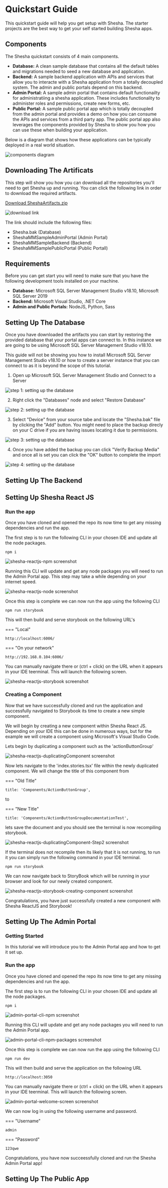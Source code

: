 # Quickstart Guide

This quickstart guide will help you get setup with Shesha. The starter projects are the best way to get your self started building Shesha apps.

## Components

The Shesha quickstart consists of 4 main components.

- **Database:** A clean sample database that contains all the default tables and migrations needed to seed a new database and application.
- **Backend:** A sample backend application with APIs and services that allow you to interacte with a Shesha application from a totally decoupled system. The admin and public portals depend on this backend.
- **Admin Portal:** A sample admin portal that contains default functionailty for administratiing a shesha application. These includes functionality to administer roles and permissions, create new forms, etc.
- **Public Portal:** A sample public portal app which is totally decoupled from the admin portal and provides a demo on how you can consume the APIs and services from a third party app. The public portal app also leverages the components provided by Shesha to show you how you can use these when building your application.

Below is a diagram that shows how these applications can be typically deployed in a real world situation.

![components diagram](https://github.com/Boxfusion/shesha-docs/blob/main/docs/assets/components.png?raw=true)

## Downloading The Artificats

This step will show you how you can download all the repositories you'll need to get Shesha up and running. You can click the following link in order to download the required artifacts.

[Download SheshaArtifacts.zip](https://github.com/Boxfusion/shesha-docs/blob/e9e08dffa636792399f740c141b402c60c11b839/docs/assets/SheshaArtifacts.zip)

![download link](https://github.com/Boxfusion/shesha-docs/blob/main/docs/assets/shesha-artifacts-download-link.png?raw=true)

The link should include the following files:

- Shesha.bak (Database)
- SheshaMMSampleAdminPortal (Admin Portal)
- SheshaMMSampleBackend (Backend)
- SheshaMMSamplePublicPortal (Public Portall)

## Requirements

Before you can get start you will need to make sure that you have the following development tools installed on your machine.

- **Database:** Microsoft SQL Server Management Studio v18.10, Microsoft SQL Server 2019
- **Backend:** Microsoft Visual Studio, .NET Core
- **Admin and Public Portals:** NodeJS, Python, Sass

## Setting Up The Database

Once you have downloaded the artifacts you can start by restoring the provided database that your portal apps can connect to. In this instance we are going to be using Microsoft SQL Server Management Studio v18.10.

This guide will not be showing you how to install Microsoft SQL Server Management Studio v18.10 or how to create a server instance that you can connect to as it is beyond the scope of this tutorial.

1. Open up Microsoft SQL Server Management Studio and Connect to a Server

![step 1: setting up the database](https://github.com/Boxfusion/shesha-docs/blob/main/docs/assets/setting-up-the-database-1.png?raw=true)

2. Right click the "Databases" node and select "Restore Database"

![step 2: setting up the database](https://github.com/Boxfusion/shesha-docs/blob/main/docs/assets/setting-up-the-database-2.png?raw=true)

3. Select "Device" from your source tabe and locate the "Shesha.bak" file by clicking the "Add" button. You might need to place the backup direcly on your C drive if you are having issues locating it due to permissions.

![step 3: setting up the database](https://github.com/Boxfusion/shesha-docs/blob/main/docs/assets/setting-up-the-database-3.png?raw=true)

4. Once you have added the backup you can click "Verify Backup Media" and once all is set you can click the "OK" button to complete the import

![step 4: setting up the database](https://github.com/Boxfusion/shesha-docs/blob/main/docs/assets/setting-up-the-database-4.png?raw=true)

## Setting Up The Backend

## Setting Up Shesha React JS

### Run the app

Once you have cloned and opened the repo its now time to get any missing dependencies and run the app. 

The first step is to run the following CLI in your chosen IDE and update all the node packages. 

``` shell
npm i
```

![shesha-reactjs-npm screenshot](https://github.com/Boxfusion/shesha-docs/blob/main/docs/assets/shesha-reactjs-npm.PNG?raw=true)

Running this CLI will update and get any node packages you will need to run the Admin Portal app. This step may take a while depending on your internet speed.

![shesha-reactjs-node screenshot](https://github.com/Boxfusion/shesha-docs/blob/main/docs/assets/shesha-reactjs-node.PNG?raw=true)

Once this step is complete we can now run the app using the following CLI

``` shell
npm run storybook
```

This will then build and serve storybook on the following URL's

=== "Local"
``` shell
http://localhost:6006/
```
=== "On your network"
``` shell
http://192.168.0.104:6006/
```

You can manually navigate there or (ctrl + click) on the URL when it appears in your IDE teerminal. This will launch the following screen.

![shesha-reactjs-storybook screenshot](https://github.com/Boxfusion/shesha-docs/blob/main/docs/assets/shesha-reactjs-storybook.PNG?raw=true)


### Creating a Component

Now that we have successfully cloned and run the application and successfully navigated to Storybook its time to create a new simple component.

We will begin by creating a new component within Shesha React JS. Depending on your IDE this can be done in numerous ways, but for the example we will create a component using Microsoft's Visual Studio Code. 

Lets begin by duplicating a component such as the 'actionButtonGroup'

![shesha-reactjs-duplicatingComponent screenshot](https://github.com/Boxfusion/shesha-docs/blob/main/docs/assets/shesha-reactjs-duplicatingComponent.PNG?raw=true)

Now lets navigate to the 'index.stories.tsx' file within the newly duplicated component. We will change the title of this component from

=== "Old Title"
``` shell
title: 'Components/ActionButtonGroup',
```
 to 

=== "New Title"
``` shell
title: 'Components/ActionButtonGroupDocumentationTest',
```

lets save the document and you should see the terminal is now recompiling storybook.

![shesha-reactjs-duplicatingComponent-Step2 screenshot](https://github.com/Boxfusion/shesha-docs/blob/main/docs/assets/shesha-reactjs-duplicatingComponent-Step2.PNG?raw=true)

If the terminal does not recompile then its likely that it is not running, to run it you can simply run the following command in your IDE terminal.

``` shell
npm run storybook
```

We can now navigate back to StoryBook which will be running in your browser and look for our newly created component. 

![shesha-reactjs-storybook-creating-component screenshot](https://github.com/Boxfusion/shesha-docs/blob/main/docs/assets/shesha-reactjs-storybook-creating-component.PNG?raw=true)

Congratulations, you have just successfully created a new component with Shesha ReactJS and Storybook! 

## Setting Up The Admin Portal

### Getting Started

In this tutorial we will introduce you to the Admin Portal app and how to get it set up. 

### Run the app

Once you have cloned and opened the repo its now time to get any missing dependencies and run the app. 

The first step is to run the following CLI in your chosen IDE and update all the node packages. 

``` shell
npm i
```

![admin-portal-cli-npm screenshot](https://github.com/Boxfusion/shesha-docs/blob/main/docs/assets/admin-portal-cli-npm.PNG?raw=true)

Running this CLI will update and get any node packages you will need to run the Admin Portal app.

![admin-portal-cli-npm-packages screenshot](https://github.com/Boxfusion/shesha-docs/blob/main/docs/assets/admin-portal-cli-npm-packages.PNG?raw=true)

Once this step is complete we can now run the app using the following CLI

``` shell
npm run dev
```

This will then build and serve the application on the following URL

``` shell
http://localhost:3050
```

You can manually navigate there or (ctrl + click) on the URL when it appears in your IDE teerminal. This will launch the following screen.

![admin-portal-welcome-screen screenshot](https://github.com/Boxfusion/shesha-docs/blob/main/docs/assets/admin-portal-welcome-screen.PNG?raw=true)

We can now log in using the following username and password.

=== "Username"
``` shell
admin
```
=== "Password"
``` shell
123qwe
```

Congratulations, you have now succeessfully cloned and run the Shesha Admin Portal app!

## Setting Up The Public App
